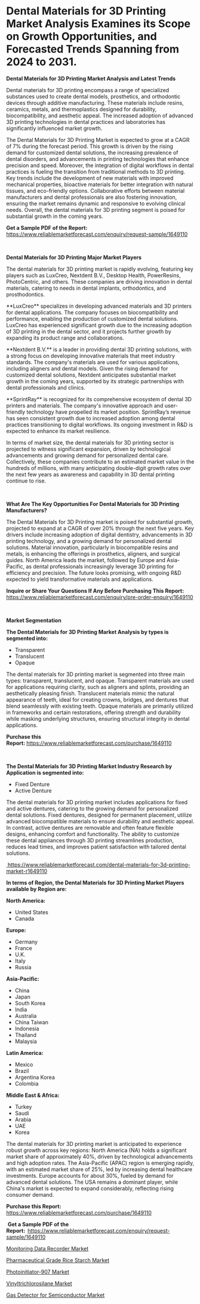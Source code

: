 <p><h1>Dental Materials for 3D Printing Market Analysis Examines its Scope on Growth Opportunities, and Forecasted Trends Spanning from 2024 to 2031.</h1></p><p><strong>Dental Materials for 3D Printing Market Analysis and Latest Trends</strong></p>
<p><p>Dental materials for 3D printing encompass a range of specialized substances used to create dental models, prosthetics, and orthodontic devices through additive manufacturing. These materials include resins, ceramics, metals, and thermoplastics designed for durability, biocompatibility, and aesthetic appeal. The increased adoption of advanced 3D printing technologies in dental practices and laboratories has significantly influenced market growth.</p><p>The Dental Materials for 3D Printing Market is expected to grow at a CAGR of 7% during the forecast period. This growth is driven by the rising demand for customized dental solutions, the increasing prevalence of dental disorders, and advancements in printing technologies that enhance precision and speed. Moreover, the integration of digital workflows in dental practices is fueling the transition from traditional methods to 3D printing. Key trends include the development of new materials with improved mechanical properties, bioactive materials for better integration with natural tissues, and eco-friendly options. Collaborative efforts between material manufacturers and dental professionals are also fostering innovation, ensuring the market remains dynamic and responsive to evolving clinical needs. Overall, the dental materials for 3D printing segment is poised for substantial growth in the coming years.</p></p>
<p><strong>Get a Sample PDF of the Report:&nbsp;</strong> <a href="https://www.reliablemarketforecast.com/enquiry/request-sample/1649110?utm_campaign=1082&utm_medium=2&utm_source=Github&utm_content=ia&utm_term=15102024&utm_id=dental-materials-for-3d-printing">https://www.reliablemarketforecast.com/enquiry/request-sample/1649110</a></p>
<p>&nbsp;</p>
<p><strong>Dental Materials for 3D Printing Major Market Players</strong></p>
<p><p>The dental materials for 3D printing market is rapidly evolving, featuring key players such as LuxCreo, Nextdent B.V., Desktop Health, PowerResins, PhotoCentric, and others. These companies are driving innovation in dental materials, catering to needs in dental implants, orthodontics, and prosthodontics.</p><p>**LuxCreo** specializes in developing advanced materials and 3D printers for dental applications. The company focuses on biocompatibility and performance, enabling the production of customized dental solutions. LuxCreo has experienced significant growth due to the increasing adoption of 3D printing in the dental sector, and it projects further growth by expanding its product range and collaborations.</p><p>**Nextdent B.V.** is a leader in providing dental 3D printing solutions, with a strong focus on developing innovative materials that meet industry standards. The company's materials are used for various applications, including aligners and dental models. Given the rising demand for customized dental solutions, Nextdent anticipates substantial market growth in the coming years, supported by its strategic partnerships with dental professionals and clinics.</p><p>**SprintRay** is recognized for its comprehensive ecosystem of dental 3D printers and materials. The company's innovative approach and user-friendly technology have propelled its market position. SprintRay’s revenue has seen consistent growth due to increased adoption among dental practices transitioning to digital workflows. Its ongoing investment in R&D is expected to enhance its market resilience.</p><p>In terms of market size, the dental materials for 3D printing sector is projected to witness significant expansion, driven by technological advancements and growing demand for personalized dental care. Collectively, these companies contribute to an estimated market value in the hundreds of millions, with many anticipating double-digit growth rates over the next few years as awareness and capability in 3D dental printing continue to rise.</p></p>
<p>&nbsp;</p>
<p><strong>What Are The Key Opportunities For Dental Materials for 3D Printing Manufacturers?</strong></p>
<p><p>The Dental Materials for 3D Printing market is poised for substantial growth, projected to expand at a CAGR of over 20% through the next five years. Key drivers include increasing adoption of digital dentistry, advancements in 3D printing technology, and a growing demand for personalized dental solutions. Material innovation, particularly in biocompatible resins and metals, is enhancing the offerings in prosthetics, aligners, and surgical guides. North America leads the market, followed by Europe and Asia-Pacific, as dental professionals increasingly leverage 3D printing for efficiency and precision. The future looks promising, with ongoing R&D expected to yield transformative materials and applications.</p></p>
<p><strong>Inquire or Share Your Questions If Any Before Purchasing This Report:</strong> <a href="https://www.reliablemarketforecast.com/enquiry/pre-order-enquiry/1649110?utm_campaign=1082&utm_medium=2&utm_source=Github&utm_content=ia&utm_term=15102024&utm_id=dental-materials-for-3d-printing">https://www.reliablemarketforecast.com/enquiry/pre-order-enquiry/1649110</a></p>
<p>&nbsp;</p>
<p><strong>Market Segmentation</strong></p>
<p><strong>The Dental Materials for 3D Printing Market Analysis by types is segmented into:</strong></p>
<p><ul><li>Transparent</li><li>Translucent</li><li>Opaque</li></ul></p>
<p><p>The dental materials for 3D printing market is segmented into three main types: transparent, translucent, and opaque. Transparent materials are used for applications requiring clarity, such as aligners and splints, providing an aesthetically pleasing finish. Translucent materials mimic the natural appearance of teeth, ideal for creating crowns, bridges, and dentures that blend seamlessly with existing teeth. Opaque materials are primarily utilized in frameworks and certain restorations, offering strength and durability while masking underlying structures, ensuring structural integrity in dental applications.</p></p>
<p><strong>Purchase this Report:&nbsp;</strong><a href="https://www.reliablemarketforecast.com/purchase/1649110?utm_campaign=1082&utm_medium=2&utm_source=Github&utm_content=ia&utm_term=15102024&utm_id=dental-materials-for-3d-printing">https://www.reliablemarketforecast.com/purchase/1649110</a></p>
<p>&nbsp;</p>
<p><strong>The Dental Materials for 3D Printing Market Industry Research by Application is segmented into:</strong></p>
<p><ul><li>Fixed Denture</li><li>Active Denture</li></ul></p>
<p><p>The dental materials for 3D printing market includes applications for fixed and active dentures, catering to the growing demand for personalized dental solutions. Fixed dentures, designed for permanent placement, utilize advanced biocompatible materials to ensure durability and aesthetic appeal. In contrast, active dentures are removable and often feature flexible designs, enhancing comfort and functionality. The ability to customize these dental appliances through 3D printing streamlines production, reduces lead times, and improves patient satisfaction with tailored dental solutions.</p></p>
<p><a href="https://www.reliablemarketforecast.com/dental-materials-for-3d-printing-market-r1649110?utm_campaign=1082&utm_medium=2&utm_source=Github&utm_content=ia&utm_term=15102024&utm_id=dental-materials-for-3d-printing">&nbsp;https://www.reliablemarketforecast.com/dental-materials-for-3d-printing-market-r1649110</a></p>
<p><strong>In terms of Region, the Dental Materials for 3D Printing Market Players available by Region are:</strong></p>
<p>
    <p> <strong> North America: </strong>
        <ul>
            <li>United States</li>
            <li>Canada</li>
        </ul>
        </p> 
    <p> <strong> Europe: </strong>
        <ul>
            <li>Germany</li>
            <li>France</li>
            <li>U.K.</li>
            <li>Italy</li>
            <li>Russia</li>
        </ul>
        </p> 
    <p> <strong> Asia-Pacific: </strong>
        <ul>
            <li>China</li>
            <li>Japan</li>
            <li>South Korea</li>
            <li>India</li>
            <li>Australia</li>
            <li>China Taiwan</li>
            <li>Indonesia</li>
            <li>Thailand</li>
            <li>Malaysia</li>
        </ul>
        </p> 
    <p> <strong> Latin America: </strong>
        <ul>
            <li>Mexico</li>
            <li>Brazil</li>
            <li>Argentina Korea</li>
            <li>Colombia</li>
        </ul>
        </p> 
    <p> <strong> Middle East & Africa: </strong>
        <ul>
            <li>Turkey</li>
            <li>Saudi</li>
            <li>Arabia</li>
            <li>UAE</li>
            <li>Korea</li>
        </ul>
    </p>
    </p>
<p><p>The dental materials for 3D printing market is anticipated to experience robust growth across key regions: North America (NA) holds a significant market share of approximately 40%, driven by technological advancements and high adoption rates. The Asia-Pacific (APAC) region is emerging rapidly, with an estimated market share of 25%, led by increasing dental healthcare investments. Europe accounts for about 30%, fueled by demand for advanced dental solutions. The USA remains a dominant player, while China's market is expected to expand considerably, reflecting rising consumer demand.</p></p>
<p><strong>Purchase this Report: </strong><a href="https://www.reliablemarketforecast.com/purchase/1649110?utm_campaign=1082&utm_medium=2&utm_source=Github&utm_content=ia&utm_term=15102024&utm_id=dental-materials-for-3d-printing">https://www.reliablemarketforecast.com/purchase/1649110</a></p>
<p>&nbsp;<strong>Get a Sample PDF of the Report:&nbsp;&nbsp;</strong><a href="https://www.reliablemarketforecast.com/enquiry/request-sample/1649110?utm_campaign=1082&utm_medium=2&utm_source=Github&utm_content=ia&utm_term=15102024&utm_id=dental-materials-for-3d-printing">https://www.reliablemarketforecast.com/enquiry/request-sample/1649110</a></p>
<p><strong></strong></p>
<p><p><a href="https://www.linkedin.com/pulse/monitoring-data-recorder-market-indicators-size-regional-breakdown-d4llc?utm_campaign=1082&utm_medium=2&utm_source=Github&utm_content=ia&utm_term=15102024&utm_id=dental-materials-for-3d-printing">Monitoring Data Recorder Market</a></p><p><a href="https://github.com/dongailes86c/Market-Research-Report-List-1/blob/main/pharmaceutical-grade-rice-starch-market.md?utm_campaign=1082&utm_medium=2&utm_source=Github&utm_content=ia&utm_term=15102024&utm_id=dental-materials-for-3d-printing">Pharmaceutical Grade Rice Starch Market</a></p><p><a href="https://www.linkedin.com/pulse/photoinitiator-907-market-revolution-2024-2031-trends-shaping-xwjme?utm_campaign=1082&utm_medium=2&utm_source=Github&utm_content=ia&utm_term=15102024&utm_id=dental-materials-for-3d-printing">Photoinitiator-907 Market</a></p><p><a href="https://www.linkedin.com/pulse/vinyltrichlorosilane-market-opportunities-emerging-global-trends-gf9ee?utm_campaign=1082&utm_medium=2&utm_source=Github&utm_content=ia&utm_term=15102024&utm_id=dental-materials-for-3d-printing">Vinyltrichlorosilane Market</a></p><p><a href="https://github.com/lyndi2n3hdalbey/Market-Research-Report-List-1/blob/main/gas-detector-for-semiconductor-market.md?utm_campaign=1082&utm_medium=2&utm_source=Github&utm_content=ia&utm_term=15102024&utm_id=dental-materials-for-3d-printing">Gas Detector for Semiconductor Market</a></p></p>